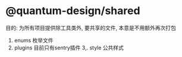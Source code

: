 # @quantum-design/shared

目的: 为所有项目提供除工具类外, 要共享的文件, 本意是不用额外再次打包

1. enums 枚举文件
2. plugins 目前只有sentry插件
3,. style 公共样式
